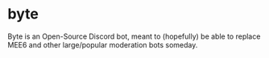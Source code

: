# byte

Byte is an Open-Source Discord bot, meant to (hopefully) be able to replace MEE6 and other large/popular moderation bots someday.
